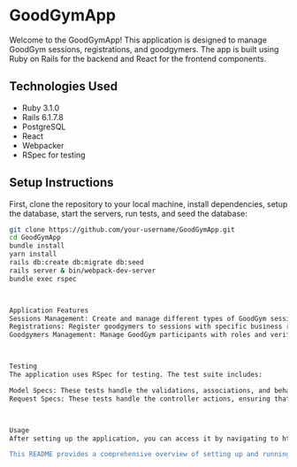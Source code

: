 # GoodGymApp

Welcome to the GoodGymApp! This application is designed to manage GoodGym sessions, registrations, and goodgymers. The app is built using Ruby on Rails for the backend and React for the frontend components.

## Technologies Used

- Ruby 3.1.0
- Rails 6.1.7.8
- PostgreSQL
- React
- Webpacker
- RSpec for testing

## Setup Instructions

First, clone the repository to your local machine, install dependencies, setup the database, start the servers, run tests, and seed the database:

```sh
git clone https://github.com/your-username/GoodGymApp.git
cd GoodGymApp
bundle install
yarn install
rails db:create db:migrate db:seed
rails server & bin/webpack-dev-server
bundle exec rspec



Application Features
Sessions Management: Create and manage different types of GoodGym sessions.
Registrations: Register goodgymers to sessions with specific business rules.
Goodgymers Management: Manage GoodGym participants with roles and verification statuses.



Testing
The application uses RSpec for testing. The test suite includes:

Model Specs: These tests handle the validations, associations, and behaviors defined in the model classes.
Request Specs: These tests handle the controller actions, ensuring that the correct responses are returned for various HTTP requests.



Usage
After setting up the application, you can access it by navigating to http://localhost:3000 in your web browser. From there, you can interact with the GoodGym sessions, register goodgymers, and explore the application's features.

This README provides a comprehensive overview of setting up and running the GoodGymApp. If you encounter any issues or have further questions, please refer to the project's GitHub repository or contact the project maintainer.

